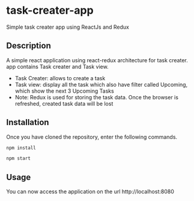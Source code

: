 # task-creater-app
Simple task creater app using ReactJs and Redux
## Description
A simple react application using react-redux architecture for task creater. app contains Task creater and Task view.
 - Task Creater: allows to create a task 
 - Task view: display all the task which also have filter called Upcoming, which show the next 3 Upcoming Tasks 
 - Note: Redux is used for storing the task data. Once the browser is refreshed, created task data will be lost
## Installation
Once you have cloned the repository, enter the following commands.
```sh
npm install
```
```sh
npm start
```
## Usage
You can now access the application on the url http://localhost:8080


